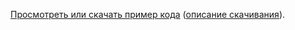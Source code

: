 [Просмотреть или скачать пример кода](https://github.com/aspnet/AspNetCore.Docs/tree/master/aspnetcore/tutorials/razor-pages/razor-pages-start/2.2-stage-samples) ([описание скачивания](xref:index#how-to-download-a-sample)).